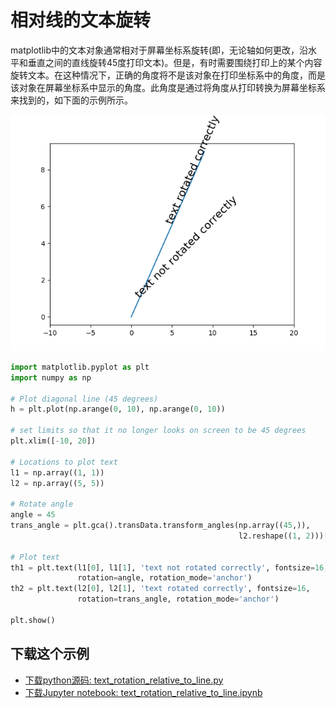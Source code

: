 # 相对线的文本旋转

matplotlib中的文本对象通常相对于屏幕坐标系旋转(即，无论轴如何更改，沿水平和垂直之间的直线旋转45度打印文本)。但是，有时需要围绕打印上的某个内容旋转文本。在这种情况下，正确的角度将不是该对象在打印坐标系中的角度，而是该对象在屏幕坐标系中显示的角度。此角度是通过将角度从打印转换为屏幕坐标系来找到的，如下面的示例所示。

![相对线的文本旋转示例](/static/images/gallery/sphx_glr_text_rotation_relative_to_line_001.png)

```python
import matplotlib.pyplot as plt
import numpy as np

# Plot diagonal line (45 degrees)
h = plt.plot(np.arange(0, 10), np.arange(0, 10))

# set limits so that it no longer looks on screen to be 45 degrees
plt.xlim([-10, 20])

# Locations to plot text
l1 = np.array((1, 1))
l2 = np.array((5, 5))

# Rotate angle
angle = 45
trans_angle = plt.gca().transData.transform_angles(np.array((45,)),
                                                   l2.reshape((1, 2)))[0]

# Plot text
th1 = plt.text(l1[0], l1[1], 'text not rotated correctly', fontsize=16,
               rotation=angle, rotation_mode='anchor')
th2 = plt.text(l2[0], l2[1], 'text rotated correctly', fontsize=16,
               rotation=trans_angle, rotation_mode='anchor')

plt.show()
```

## 下载这个示例
            
- [下载python源码: text_rotation_relative_to_line.py](https://matplotlib.org/_downloads/text_rotation_relative_to_line.py)
- [下载Jupyter notebook: text_rotation_relative_to_line.ipynb](https://matplotlib.org/_downloads/text_rotation_relative_to_line.ipynb)